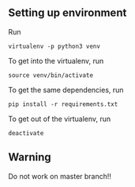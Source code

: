 ## Setting up environment

Run

`virtualenv -p python3 venv`

To get into the virtualenv, run

`source venv/bin/activate`

To get the same dependencies, run

`pip install -r requirements.txt`


To get out of the virtualenv, run

`deactivate`


## Warning

Do not work on master branch!!

